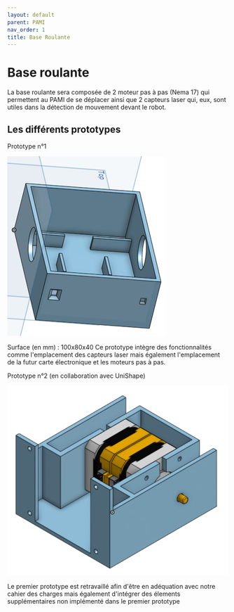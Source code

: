 ```yaml
---
layout: default
parent: PAMI
nav_order: 1
title: Base Roulante
---
```


# Base roulante

La base roulante sera composée de 2 moteur pas à pas (Nema 17) qui permettent au PAMI de se déplacer ainsi que 2 capteurs laser qui, eux, sont utiles dans la détection de mouvement devant le robot.


## Les différents prototypes

Prototype n°1

![Prototype1](PAMI_images/Baseroulante/Prototype1.png)

Surface (en mm) : 100x80x40
Ce prototype intègre des fonctionnalités comme l'emplacement des capteurs laser mais également l'emplacement de la futur carte électronique et les moteurs pas à pas. 

Prototype n°2 (en collaboration avec UniShape)

![Prototype1](PAMI_images/Baseroulante/Prototype2.png)

Le premier prototype est retravaillé afin d'être en adéquation avec notre cahier des charges mais également d'intégrer des élements supplémentaires non implémenté dans le premier prototype